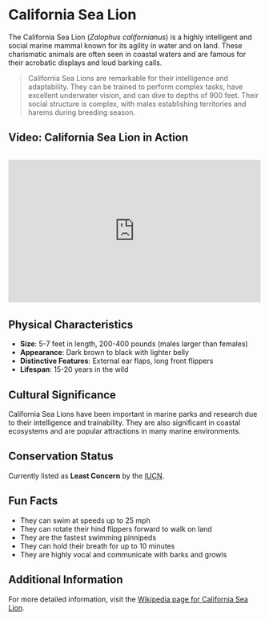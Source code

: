# California Sea Lion

The California Sea Lion (*Zalophus californianus*) is a highly intelligent and social marine mammal known for its agility in water and on land. These charismatic animals are often seen in coastal waters and are famous for their acrobatic displays and loud barking calls.

> California Sea Lions are remarkable for their intelligence and adaptability. They can be trained to perform complex tasks, have excellent underwater vision, and can dive to depths of 900 feet. Their social structure is complex, with males establishing territories and harems during breeding season.

## Video: California Sea Lion in Action
<div class="video-container" style="position: relative; padding-bottom: 56.25%; height: 0; overflow: hidden; max-width: 100%; margin: 2rem 0;">
    <iframe style="position: absolute; top: 0; left: 0; width: 100%; height: 100%;" 
            src="https://www.youtube.com/embed/8X7U9qXzqXc" 
            title="California Sea Lion in Action" 
            frameborder="0" 
            allow="accelerometer; autoplay; clipboard-write; encrypted-media; gyroscope; picture-in-picture" 
            allowfullscreen>
    </iframe>
</div>

## Physical Characteristics

- **Size**: 5-7 feet in length, 200-400 pounds (males larger than females)
- **Appearance**: Dark brown to black with lighter belly
- **Distinctive Features**: External ear flaps, long front flippers
- **Lifespan**: 15-20 years in the wild

## Cultural Significance
California Sea Lions have been important in marine parks and research due to their intelligence and trainability. They are also significant in coastal ecosystems and are popular attractions in many marine environments.

## Conservation Status
Currently listed as **Least Concern** by the [IUCN](https://www.iucnredlist.org/species/41666/45230900).

## Fun Facts
- They can swim at speeds up to 25 mph
- They can rotate their hind flippers forward to walk on land
- They are the fastest swimming pinnipeds
- They can hold their breath for up to 10 minutes
- They are highly vocal and communicate with barks and growls

## Additional Information
For more detailed information, visit the [Wikipedia page for California Sea Lion](https://en.wikipedia.org/wiki/California_sea_lion). 